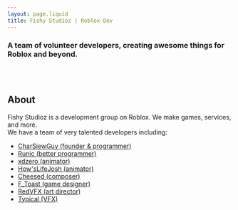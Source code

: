 ```yaml
---
layout: page.liquid
title: Fishy Studioz | Roblox Dev
---
```


### A team of volunteer developers, creating awesome things for Roblox and beyond.


<br><br>
## About
Fishy Studioz is a development group on Roblox. We make games, services, and more.<br>
We have a team of very talented developers including:
<ul>
  <li class="listed"><span><a href="https://twitter.com/CharSiewGuy">CharSiewGuy (founder & programmer)</a></span></li>
  <li class="listed"><span><a href="https://github.com/R-unic">Runic (better programmer)</a></span></li>
  <li class="listed"><span><a href="https://www.youtube.com/channel/UCiIP0epvbOHArVE7DnWKjNw">xdzero (animator)</a></span></li>
  <li class="listed"><span><a href="https://twitter.com/JoshButNitwit">How'sLifeJosh (animator)</a></span></li>
  <li class="listed"><span><a href="https://youtube.com/@SeeSaw_User.?si=AkZitNQUuqHnNtnW">Cheesed (composer)</a></span></li>
  <li class="listed"><span><a href="https://www.youtube.com/channel/UCMDOrCbbOu5fygP9pRmEOAQ">F_Toast (game designer)</a></span></li>
  <li class="listed"><span><a href="https://twitter.com/RedVFX2">RedVFX (art director)</a></span></li>
  <li class="listed"><span><a href="">Typical (VFX)</a></span></li>
</ul>
